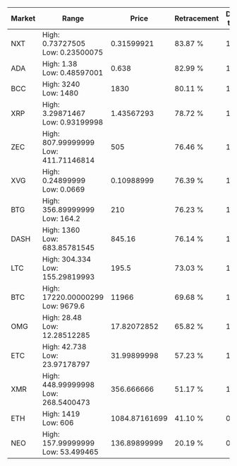 | Market | Range | Price| Retracement | Doubles to 50% |
| --- | --- | --- | --- | --- |
| NXT | High: 0.73727505<br />Low: 0.23500075 | 0.31599921 | 83.87 % | 1.54 |
| ADA | High: 1.38<br />Low: 0.48597001 | 0.638 | 82.99 % | 1.46 |
| BCC | High: 3240<br />Low: 1480 | 1830 | 80.11 % | 1.29 |
| XRP | High: 3.29871467<br />Low: 0.93199998 | 1.43567293 | 78.72 % | 1.47 |
| ZEC | High: 807.99999999<br />Low: 411.71146814 | 505 | 76.46 % | 1.21 |
| XVG | High: 0.24899999<br />Low: 0.0669 | 0.10988999 | 76.39 % | 1.44 |
| BTG | High: 356.89999999<br />Low: 164.2 | 210 | 76.23 % | 1.24 |
| DASH | High: 1360<br />Low: 683.85781545 | 845.16 | 76.14 % | 1.21 |
| LTC | High: 304.334<br />Low: 155.29819993 | 195.5 | 73.03 % | 1.18 |
| BTC | High: 17220.00000299<br />Low: 9679.6 | 11966 | 69.68 % | 1.12 |
| OMG | High: 28.48<br />Low: 12.28512285 | 17.82072852 | 65.82 % | 1.14 |
| ETC | High: 42.738<br />Low: 23.97178797 | 31.99899998 | 57.23 % | 1.04 |
| XMR | High: 448.99999998<br />Low: 268.5400473 | 356.666666 | 51.17 % | 1.01 |
| ETH | High: 1419<br />Low: 606 | 1084.87161699 | 41.10 % | 0.00 |
| NEO | High: 157.99999999<br />Low: 53.499465 | 136.89899999 | 20.19 % | 0.00 |
